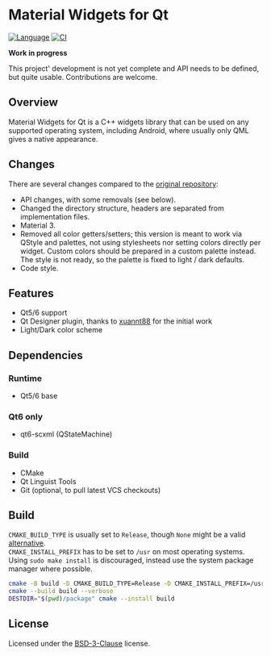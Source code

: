 # Material Widgets for Qt

[![Language]]()
[![CI]](https://github.com/redtide/qt-material-widgets/actions/workflows/build.yml)

**Work in progress**

This project' development is not yet complete and API needs to be defined, but quite usable.
Contributions are welcome.

## Overview

Material Widgets for Qt is a C++ widgets library that can be used on any supported operating system,
including Android, where usually only QML gives a native appearance.

## Changes

There are several changes compared to the [original repository]:

- API changes, with some removals (see below).
- Changed the directory structure, headers are separated from implementation files.
- Material 3.
- Removed all color getters/setters; this version is meant to work via QStyle and palettes,
  not using stylesheets nor setting colors directly per widget.
  Custom colors should be prepared in a custom palette instead.
  The style is not ready, so the palette is fixed to light / dark defaults.
- Code style.

## Features

- Qt5/6 support
- Qt Designer plugin, thanks to [xuannt88] for the initial work
- Light/Dark color scheme

## Dependencies

### Runtime

- Qt5/6 base

### Qt6 only

- qt6-scxml (QStateMachine)

### Build

- CMake
- Qt Linguist Tools
- Git (optional, to pull latest VCS checkouts)

## Build

`CMAKE_BUILD_TYPE` is usually set to `Release`, though `None` might be a valid [alternative].<br>
`CMAKE_INSTALL_PREFIX` has to be set to `/usr` on most operating systems.<br>
Using `sudo make install` is discouraged, instead use the system package manager where possible.

```bash
cmake -B build -D CMAKE_BUILD_TYPE=Release -D CMAKE_INSTALL_PREFIX=/usr -W no-dev
cmake --build build --verbose
DESTDIR="$(pwd)/package" cmake --install build
```

## License

Licensed under the [BSD-3-Clause] license.

[alternative]:         https://wiki.archlinux.org/title/CMake_package_guidelines#Fixing_the_automatic_optimization_flag_override
[BSD-3-Clause]:        COPYING
[CI]:                  https://github.com/redtide/sddm-conf/actions/workflows/build.yml/badge.svg
[Language]:            https://img.shields.io/badge/language-c++-brightgreen.svg
[original repository]: https://github.com/laserpants/qt-material-widgets/
[xuannt88]:            https://github.com/xuannt88/qt-material-widgets/
